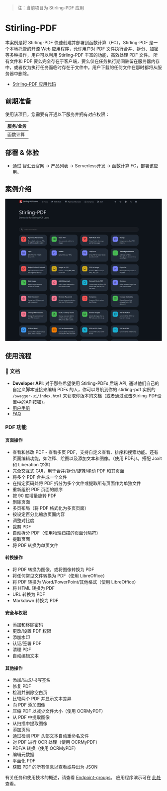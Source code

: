 > 注：当前项目为 Stirling-PDF 应用

# Stirling-PDF

本案例是将 Stirling-PDF 快速创建并部署到函数计算（FC）。Stirling-PDF 是一个本地托管的开源 Web 应用程序，允许用户对 PDF 文件执行合并、拆分、加密等多种操作，用户可以利用 Stirling-PDF 丰富的功能，高效处理 PDF 文件。
所有文件和 PDF 要么完全存在于客户端，要么仅在任务执行期间驻留在服务器内存中，或者仅为执行任务而临时存在于文件中。用户下载的任何文件在那时都将从服务器中删除。

- [Stirling-PDF 应用代码](https://github.com/Qihoo360/fc-templates/tree/main/applications/file-processor/stirling-pdf/src)

## 前期准备

使用该项目，您需要有开通以下服务并拥有对应权限：

| 服务/业务 |
| --------- |
| 函数计算  |

## 部署 & 体验

- 通过 智汇云官网 -> 产品列表 -> Serverless开发 -> 函数计算 FC，部署该应用。

## 案例介绍

![image-20240730195524608](./stirling-pdf/images/stirling-home-dark.png)

## 使用流程

### 📖 文档

- **Developer API**: 对于那些希望使用 Stirling-PDFs 后端 API, 通过他们自己的自定义脚本链接来编辑 PDFs 的人，你可以导航到你的 stirling-pdf 实例的 `/swagger-ui/index.html` 来获取你版本的文档（或者通过点击Stirling-PDF设置中的API按钮）。
- [用户手册](https://github.com/Stirling-Tools/Stirling-Tools.github.io)
- [FAQ](https://github.com/Stirling-Tools/Stirling-PDF#FAQ)

### PDF 功能

#### 页面操作

- 查看和修改 PDF - 查看多页 PDF，支持自定义查看、排序和搜索功能。还有页面编辑功能，如注释、绘图以及添加文本和图像。（使用 PDF.js，搭配 Joxit 和 Liberation 字体）
- 完全交互式 GUI，用于合并/拆分/旋转/移动 PDF 和其页面
- 将多个 PDF 合并成一个文件
- 在指定页码处将 PDF 拆分为多个文件或提取所有页面作为单独文件
- 重新组织 PDF 页面的顺序
- 按 90 度增量旋转 PDF
- 删除页面
- 多页布局（将 PDF 格式化为多页页面）
- 按设定百分比缩放页面内容
- 调整对比度
- 裁剪 PDF
- 自动拆分 PDF（使用物理扫描的页面分隔符）
- 提取页面
- 将 PDF 转换为单页文件

#### 转换操作

- 将 PDF 转换为图像，或将图像转换为 PDF
- 将任何常见文件转换为 PDF（使用 LibreOffice）
- 将 PDF 转换为 Word/PowerPoint/其他格式（使用 LibreOffice）
- 将 HTML 转换为 PDF
- URL 转换为 PDF
- Markdown 转换为 PDF

#### 安全与权限

- 添加和移除密码
- 更改/设置 PDF 权限
- 添加水印
- 认证/签署 PDF
- 清理 PDF
- 自动编辑文本

#### 其他操作

- 添加/生成/书写签名
- 修复 PDF
- 检测并删除空白页
- 比较两个 PDF 并显示文本差异
- 向 PDF 添加图像
- 压缩 PDF 以减少文件大小（使用 OCRMyPDF）
- 从 PDF 中提取图像
- 从扫描中提取图像
- 添加页码
- 通过检测 PDF 头部文本自动重命名文件
- 对 PDF 进行 OCR 处理（使用 OCRMyPDF）
- PDF/A 转换（使用 OCRMyPDF）
- 编辑元数据
- 平面化 PDF
- 获取 PDF 的所有信息以查看或导出为 JSON

有关任务和使用技术的概述，请查看 [Endpoint-groups](https://github.com/Stirling-Tools/Stirling-PDF/blob/main/Endpoint-groups.md)。
应用程序演示可在 [此处](https://stirlingpdf.io) 查看。
